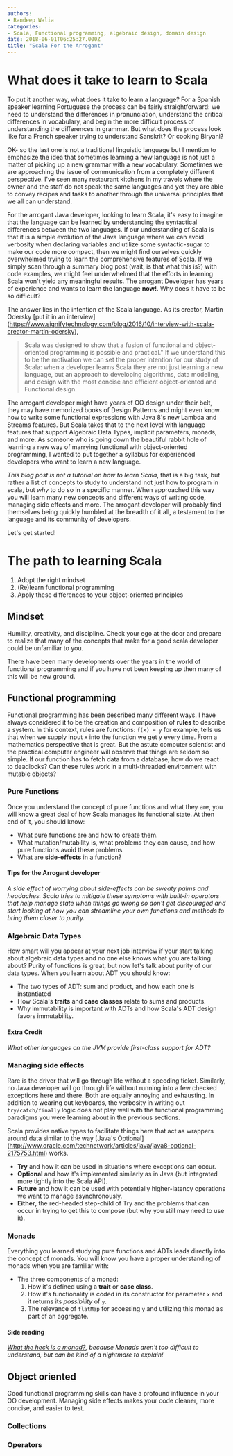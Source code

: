 ```yaml
---
authors:
- Randeep Walia
categories:
- Scala, Functional programming, algebraic design, domain design
date: 2018-06-01T06:25:27.000Z
title: "Scala For the Arrogant"
---
```

# What does it take to learn to Scala

To put it another way, what does it take to learn a language? For a Spanish speaker
learning Portuguese the process can be fairly straightforward: we need to
understand the differences in pronunciation, understand the critical
differences in vocabulary, and begin
the more difficult process of understanding the differences in grammar. But what
does the process look like for a French speaker trying to understand Sanskrit? Or
cooking Biryani?

OK- so the last one is not a traditional linguistic language but I mention to
emphasize the idea that sometimes learning a new language is not just a matter
of picking up a new grammar with a new vocabulary. Sometimes we are approaching
the issue of communication from a completely different perspective. I've seen
many restaurant kitchens in my travels where the owner and the staff do not speak the same
languages and yet they are able to convey recipes and tasks to another through the
universal principles that we all can understand.

For the arrogant Java developer, looking to learn Scala, it's easy to imagine
that the language can be learned by understanding the syntactical differences
between the two languages. If our understanding of Scala is that it is a simple
evolution of the Java language where we can avoid verbosity when declaring
variables and utilize some syntactic-sugar to make our code more compact, then
we might find ourselves quickly overwhelmed trying to learn the comprehensive
features of Scala. If we simply scan through a summary blog post (wait, is that
what this is?) with code examples, we might feel underwhelmed that the efforts
in learning Scala won't yield any meaningful results. The arrogant Developer has
years of experience and wants to learn the language **now!**. Why does it have
to be so difficult?

The answer lies in the intention of the Scala language. As its creator, Martin
Odersky [put it in an interview]
(https://www.signifytechnology.com/blog/2016/10/interview-with-scala-creator-martin-odersky),
> Scala was designed to show that a fusion of
functional and object-oriented programming is possible and practical." If we
understand this to be the motivation we can set the proper intention for our
study of Scala: when a developer learns Scala they are not just learning a new
language, but an approach to developing algorithms, data modeling, and design
with the most concise and efficient object-oriented and Functional design.

The arrogant developer might have years of OO design under their belt, they may
have memorized books of Design Patterns and might even know how to write some
functional expressions with Java 8's new Lambda and Streams features. But Scala
takes that to the next level with language features that support Algebraic Data
Types, implicit parameters, monads, and more. As someone who is going down the
beautiful rabbit hole of learning a new way of marrying functional with object-oriented
programming, I wanted to put together a syllabus for experienced developers who
want to learn a new language.

*This blog post is not a tutorial on how to learn
Scala*, that is a big task, but rather a
list of concepts to study to understand not just how to program in scala, but *why* to
do so in a specific manner. When approached this way you will learn many new concepts
and different ways of writing code, managing side effects and more. The arrogant
developer will probably find themselves being quickly humbled at the breadth of it all,
a testament to the language and its community of developers.

Let's get started!

# The path to learning Scala
1. Adopt the right mindset
2. (Re)learn functional programming
3. Apply these differences to your object-oriented principles

## Mindset
Humility, creativity, and discipline. Check your ego at the door and prepare to
realize that many of the concepts that make for a good scala developer could be
unfamiliar to you.

There have been many developments over the years in the world of functional programming
and if you have not been keeping up then many of this will be new ground.

## Functional programming
Functional programming has been described many different ways. I have always
considered it to be the creation and composition of **rules** to describe a
system.  In this context, rules are functions: `f(x) = y` for example, tells us
that when we supply input x into the function we get y every time. From a mathematics
perspective that is great. But the astute computer scientist and the practical computer
engineer will observe that things are seldom so simple. If our function has to fetch
data from a database, how do we react to deadlocks? Can these rules work in a
multi-threaded environment with mutable objects?

### Pure Functions
Once you understand the concept of pure functions and what they are, you will
know a great deal of how Scala manages its functional state. At then end of it, you
should know:
- What pure functions are and how to create them.
- What mutation/mutability is, what problems they can cause, and how pure functions avoid
these problems
- What are **side-effects** in a function?

#### Tips for the Arrogant developer
*A side effect of worrying about side-effects can be sweaty palms and headaches. Scala tries
to mitigate these symptoms with built-in operators that help manage state when things go wrong
so don't get discouraged and start looking at how you can streamline your own functions and methods
to bring them closer to purity.*

### Algebraic Data Types
How smart will you appear at your next job interview if your start talking about
algebraic data types and no one else knows what you are talking about? Purity of
functions is great, but now let's talk about purity of our data types. When
you learn about ADT you should know:
- The two types of ADT: sum and product, and how each one is instantiated
- How Scala's **traits** and **case classes** relate to sums and products.
- Why immutability is important with ADTs and how Scala's ADT design favors
immutability.

#### Extra Credit
*What other languages on the JVM provide first-class support for ADT?*

### Managing side effects
Rare is the driver that will go through life without a speeding ticket. Similarly,
no Java developer will go through life without running into a few checked exceptions here and
there. Both are equally annoying and exhausting. In addition to wearing out keyboards,
the verbosity in writing out `try/catch/finally` logic does not play well with the
functional programming paradigms you were learning about in the previous sections.

Scala provides native types to facilitate things here that act as wrappers around
data similar to the way [Java's Optional]
(http://www.oracle.com/technetwork/articles/java/java8-optional-2175753.html) works.

- **Try** and how it can be used in situations where exceptions can occur.
- **Optional** and how it's implemented similarly as in Java (but integrated more
  tightly into the Scala API).
- **Future** and how it can be used with potentially higher-latency
  operations we want to manage asynchronously.
- **Either**, the red-headed step-child of Try and the problems that can occur in
trying to get this to compose (but why you still may need to use it).

### Monads
Everything you learned studying pure functions and ADTs leads directly into the
concept of monads. You will know you have a proper understanding of monads when
you are familiar with:
- The three components of a monad:
  1. How it's defined using a **trait** or **case class**.
  2. How it's functionality is coded in its constructor for parameter `x` and it
  returns its *possibility* of `y`.
  3. The relevance of `flatMap` for accessing `y` and utilizing this monad as part
  of an aggregate.

#### Side reading
*[What the heck is a monad?](http://khanlou.com/2015/09/what-the-heck-is-a-monad/),
because Monads aren't too difficult to understand, but can be kind of a nightmare to explain!*


## Object oriented
Good functional programming skills can have a profound influence in your OO development.
Managing side effects makes your code cleaner, more concise, and easier to test.


### Collections
### Operators
